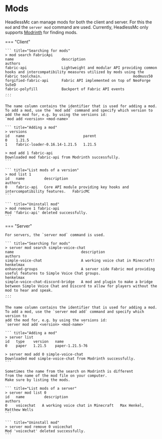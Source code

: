 # Mods

HeadlessMc can manage mods for both the client and server.
For this the `mod` and the `server mod` command are used.
Currently, HeadlessMc only supports [Modrinth](https://modrinth.com/) for finding mods.

=== "Client"

    ``` title="Searching for mods"
    > mod search FabricApi
    name                      description                                                                                                                                                              authors
    fabric-api                Lightweight and modular API providing common hooks and intercompatibility measures utilized by mods using the Fabric toolchain.                                          modmuss50
    forgified-fabric-api      Fabric API implemented on top of NeoForge                                                                                                                                Su5eD
    fabric-polyfill           Backport of Fabric API events            
    ...
    ```

    The name column contains the identifier that is used for adding a mod.
    To add a mod, use the `mod add` command and specify which version to
    add the mod for, e.g. by using the versions id:  
    `mod add <version> <mod-name>`

    ``` title="Adding a mod"
    > versions
    id   name                           parent 
    0    1.21.5                         
    1    fabric-loader-0.16.14-1.21.5   1.21.5

    > mod add 1 fabric-api
    Downloaded mod fabric-api from Modrinth successfully.
    ```

    ``` title="List mods of a version"
    > mod list 1
    id   name         description                                                            authors
    0    fabric-api   Core API module providing key hooks and intercompatibility features.   FabricMC
    ```

    ``` title="Uninstall mod"
    > mod remove 1 fabric-api
    Mod 'fabric-api' deleted successfully.
    ```

=== "Server"

    For servers, the `server mod` command is used.

    ``` title="Searching for mods"
    > server mod search simple-voice-chat
    name                               description                                                                                                                                                              authors
    simple-voice-chat                  A working voice chat in Minecraft!                                                                                                         henkelmax
    enhanced-groups                    A server side Fabric mod providing useful features to Simple Voice Chat groups.                                                            henkelmax
    simple-voice-chat-discord-bridge   A mod and plugin to make a bridge between Simple Voice Chat and Discord to allow for players without the mod to hear and speak.   
    ...
    ```

    The name column contains the identifier that is used for adding a mod.
    To add a mod, use the `server mod add` command and specify which version to
    add the mod for, e.g. by using the versions id:  
    `server mod add <version> <mod-name>`

    ``` title="Adding a mod"
    > server list
    id   type    version   name
    0    paper   1.21.5    paper-1.21.5-76

    > server mod add 0 simple-voice-chat
    Downloaded mod simple-voice-chat from Modrinth successfully.
    ```
    
    Sometimes the name from the search on Modrinth is different
    from the name of the mod file on your computer.
    Make sure by listing the mods.

    ``` title="List mods of a server"
    > server mod list 0
    id   name         description                                                            authors
    0    voicechat   A working voice chat in Minecraft   Max Henkel, Matthew Wells
    ```

    ``` title="Uninstall mod"
    > server mod remove 0 voicechat
    Mod 'voicechat' deleted successfully.
    ```
